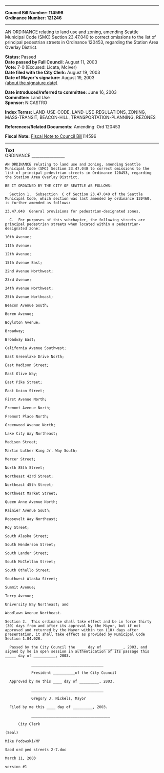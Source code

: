 * * * * *  
  
**Council Bill Number: [](#h0)[](#h2)114596**   
**Ordinance Number: 121246**  
  
* * * * *  
  
AN ORDINANCE relating to land use and zoning, amending Seattle Municipal Code (SMC) Section 23.47.040 to correct omissions to the list of principal pedestrian streets in Ordinance 120453, regarding the Station Area Overlay District.  
  
**Status:** Passed   
**Date passed by Full Council:** August 11, 2003   
**Vote:** 7-0 (Excused: Licata, McIver)   
**Date filed with the City Clerk:** August 19, 2003   
**Date of Mayor's signature:** August 19, 2003   
[(about the signature date)](/~public/approvaldate.htm)   
  
  
**Date introduced/referred to committee:** June 16, 2003   
**Committee:** Land Use   
**Sponsor:** NICASTRO   
  
**Index Terms:** LAND-USE-CODE, LAND-USE-REGULATIONS, ZONING, MASS-TRANSIT, BEACON-HILL, TRANSPORTATION-PLANNING, REZONES  
  
**References/Related Documents:** Amending: Ord 120453  
  
**Fiscal Note:** [Fiscal Note to Council Bill](http://clerk.seattle.gov/~public/fnote/114596.htm)[](#h1)[](#h3)114596  
  
* * * * *  
  
**Text**  
    ORDINANCE _________________  
  
    AN ORDINANCE relating to land use and zoning, amending Seattle  
    Municipal Code (SMC) Section 23.47.040 to correct omissions to the  
    list of principal pedestrian streets in Ordinance 120453, regarding  
    the Station Area Overlay District.  
  
    BE IT ORDAINED BY THE CITY OF SEATTLE AS FOLLOWS:  
  
      Section 1.  Subsection  C of Section 23.47.040 of the Seattle  
    Municipal Code, which section was last amended by ordinance 120460,  
    is further amended as follows:  
  
    23.47.040  General provisions for pedestrian-designated zones.  
  
      C.  For purposes of this subchapter, the following streets are  
    principal pedestrian streets when located within a pedestrian-  
    designated zone:  
  
    10th Avenue;  
  
    11th Avenue;  
  
    12th Avenue;  
  
    15th Avenue East;  
  
    22nd Avenue Northwest;  
  
    23rd Avenue;  
  
    24th Avenue Northwest;  
  
    25th Avenue Northeast;  
  
    Beacon Avenue South;  
  
    Boren Avenue;  
  
    Boylston Avenue;  
  
    Broadway;  
  
    Broadway East;  
  
    California Avenue Southwest;  
  
    East Greenlake Drive North;  
  
    East Madison Street;  
  
    East Olive Way;  
  
    East Pike Street;  
  
    East Union Street;  
  
    First Avenue North;  
  
    Fremont Avenue North;  
  
    Fremont Place North;  
  
    Greenwood Avenue North;  
  
    Lake City Way Northeast;  
  
    Madison Street;  
  
    Martin Luther King Jr. Way South;  
  
    Mercer Street;  
  
    North 85th Street;  
  
    Northeast 43rd Street;  
  
    Northeast 45th Street;  
  
    Northwest Market Street;  
  
    Queen Anne Avenue North;  
  
    Rainier Avenue South;  
  
    Roosevelt Way Northeast;  
  
    Roy Street;  
  
    South Alaska Street;  
  
    South Henderson Street;  
  
    South Lander Street;  
  
    South McClellan Street;  
  
    South Othello Street;  
  
    Southwest Alaska Street;  
  
    Summit Avenue;  
  
    Terry Avenue;  
  
    University Way Northeast; and  
  
    Woodlawn Avenue Northeast.  
  
    Section 2.  This ordinance shall take effect and be in force thirty  
    (30) days from and after its approval by the Mayor, but if not  
    approved and returned by the Mayor within ten (10) days after  
    presentation, it shall take effect as provided by Municipal Code  
    Section 1.04.020.  
  
      Passed by the City Council the ____ day of _________, 2003, and  
    signed by me in open session in authentication of its passage this  
    _____ day of __________, 2003.  
  
                _________________________________  
  
                President __________of the City Council  
  
      Approved by me this ____ day of _________, 2003.  
  
                _________________________________  
  
                Gregory J. Nickels, Mayor  
  
      Filed by me this ____ day of _________, 2003.  
  
                ____________________________________  
  
          City Clerk  
  
    (Seal)  
  
    Mike Podowski/MP  
  
    Saod ord ped streets 2-7.doc  
  
    March 11, 2003  
  
    version #1  
